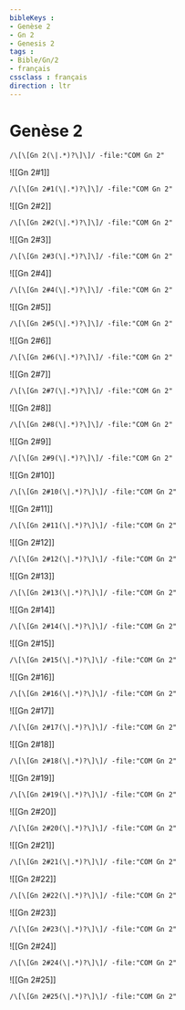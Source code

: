 ```yaml
---
bibleKeys : 
- Genèse 2
- Gn 2
- Genesis 2
tags : 
- Bible/Gn/2
- français
cssclass : français
direction : ltr
---
```


# Genèse 2

```query
/\[\[Gn 2(\|.*)?\]\]/ -file:"COM Gn 2"
```



![[Gn 2#1]]

```query
/\[\[Gn 2#1(\|.*)?\]\]/ -file:"COM Gn 2"
```

![[Gn 2#2]]

```query
/\[\[Gn 2#2(\|.*)?\]\]/ -file:"COM Gn 2"
```

![[Gn 2#3]]

```query
/\[\[Gn 2#3(\|.*)?\]\]/ -file:"COM Gn 2"
```

![[Gn 2#4]]

```query
/\[\[Gn 2#4(\|.*)?\]\]/ -file:"COM Gn 2"
```

![[Gn 2#5]]

```query
/\[\[Gn 2#5(\|.*)?\]\]/ -file:"COM Gn 2"
```

![[Gn 2#6]]

```query
/\[\[Gn 2#6(\|.*)?\]\]/ -file:"COM Gn 2"
```

![[Gn 2#7]]

```query
/\[\[Gn 2#7(\|.*)?\]\]/ -file:"COM Gn 2"
```

![[Gn 2#8]]

```query
/\[\[Gn 2#8(\|.*)?\]\]/ -file:"COM Gn 2"
```

![[Gn 2#9]]

```query
/\[\[Gn 2#9(\|.*)?\]\]/ -file:"COM Gn 2"
```

![[Gn 2#10]]

```query
/\[\[Gn 2#10(\|.*)?\]\]/ -file:"COM Gn 2"
```

![[Gn 2#11]]

```query
/\[\[Gn 2#11(\|.*)?\]\]/ -file:"COM Gn 2"
```

![[Gn 2#12]]

```query
/\[\[Gn 2#12(\|.*)?\]\]/ -file:"COM Gn 2"
```

![[Gn 2#13]]

```query
/\[\[Gn 2#13(\|.*)?\]\]/ -file:"COM Gn 2"
```

![[Gn 2#14]]

```query
/\[\[Gn 2#14(\|.*)?\]\]/ -file:"COM Gn 2"
```

![[Gn 2#15]]

```query
/\[\[Gn 2#15(\|.*)?\]\]/ -file:"COM Gn 2"
```

![[Gn 2#16]]

```query
/\[\[Gn 2#16(\|.*)?\]\]/ -file:"COM Gn 2"
```

![[Gn 2#17]]

```query
/\[\[Gn 2#17(\|.*)?\]\]/ -file:"COM Gn 2"
```

![[Gn 2#18]]

```query
/\[\[Gn 2#18(\|.*)?\]\]/ -file:"COM Gn 2"
```

![[Gn 2#19]]

```query
/\[\[Gn 2#19(\|.*)?\]\]/ -file:"COM Gn 2"
```

![[Gn 2#20]]

```query
/\[\[Gn 2#20(\|.*)?\]\]/ -file:"COM Gn 2"
```

![[Gn 2#21]]

```query
/\[\[Gn 2#21(\|.*)?\]\]/ -file:"COM Gn 2"
```

![[Gn 2#22]]

```query
/\[\[Gn 2#22(\|.*)?\]\]/ -file:"COM Gn 2"
```

![[Gn 2#23]]

```query
/\[\[Gn 2#23(\|.*)?\]\]/ -file:"COM Gn 2"
```

![[Gn 2#24]]

```query
/\[\[Gn 2#24(\|.*)?\]\]/ -file:"COM Gn 2"
```

![[Gn 2#25]]

```query
/\[\[Gn 2#25(\|.*)?\]\]/ -file:"COM Gn 2"
```

